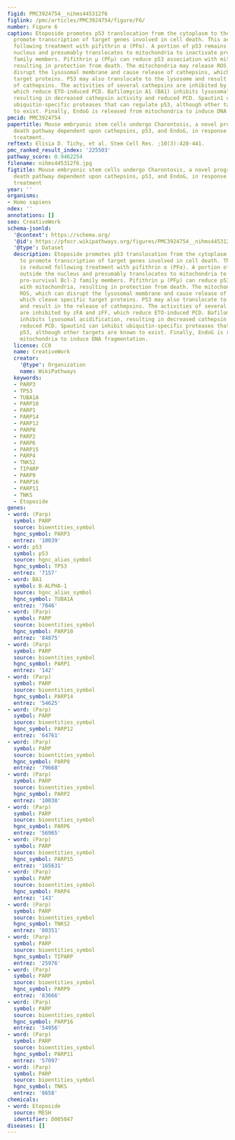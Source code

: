 ```yaml
---
figid: PMC3924754__nihms445312f6
figlink: /pmc/articles/PMC3924754/figure/F6/
number: Figure 6
caption: Etoposide promotes p53 translocation from the cytoplasm to the nucleus to
  promote transcription of target genes involved in cell death. This activity is reduced
  following treatment with pifithrin α (PFα). A portion of p53 remains outside the
  nucleus and presumably translocates to mitochondria to inactivate pro-survival Bcl-2
  family members. Pifithrin μ (PFμ) can reduce p53 association with mitochondria,
  resulting in protection from death. The mitochondria may release ROS, which can
  disrupt the lysosomal membrane and cause release of cathepsins, which cleave specific
  target proteins. P53 may also translocate to the lysosome and result in the release
  of cathepsins. The activities of several cathepsins are inhibited by zFA and zFF,
  which reduce ETO-induced PCD. Bafilomycin A1 (BA1) inhibits lysosomal acidification,
  resulting in decreased cathepsin activity and reduced PCD. Spautin1 can inhibit
  ubiquitin-specific proteases that can regulate p53, although other targets are known
  to exist. Finally, EndoG is released from mitochondria to induce DNA fragmentation.
pmcid: PMC3924754
papertitle: Mouse embryonic stem cells undergo Charontosis, a novel programmed cell
  death pathway dependent upon cathepsins, p53, and EndoG, in response to etoposide
  treatment.
reftext: Elisia D. Tichy, et al. Stem Cell Res. ;10(3):428-441.
pmc_ranked_result_index: '225503'
pathway_score: 0.9462254
filename: nihms445312f6.jpg
figtitle: Mouse embryonic stem cells undergo Charontosis, a novel programmed cell
  death pathway dependent upon cathepsins, p53, and EndoG, in response to etoposide
  treatment
year: ''
organisms:
- Homo sapiens
ndex: ''
annotations: []
seo: CreativeWork
schema-jsonld:
  '@context': https://schema.org/
  '@id': https://pfocr.wikipathways.org/figures/PMC3924754__nihms445312f6.html
  '@type': Dataset
  description: Etoposide promotes p53 translocation from the cytoplasm to the nucleus
    to promote transcription of target genes involved in cell death. This activity
    is reduced following treatment with pifithrin α (PFα). A portion of p53 remains
    outside the nucleus and presumably translocates to mitochondria to inactivate
    pro-survival Bcl-2 family members. Pifithrin μ (PFμ) can reduce p53 association
    with mitochondria, resulting in protection from death. The mitochondria may release
    ROS, which can disrupt the lysosomal membrane and cause release of cathepsins,
    which cleave specific target proteins. P53 may also translocate to the lysosome
    and result in the release of cathepsins. The activities of several cathepsins
    are inhibited by zFA and zFF, which reduce ETO-induced PCD. Bafilomycin A1 (BA1)
    inhibits lysosomal acidification, resulting in decreased cathepsin activity and
    reduced PCD. Spautin1 can inhibit ubiquitin-specific proteases that can regulate
    p53, although other targets are known to exist. Finally, EndoG is released from
    mitochondria to induce DNA fragmentation.
  license: CC0
  name: CreativeWork
  creator:
    '@type': Organization
    name: WikiPathways
  keywords:
  - PARP3
  - TP53
  - TUBA1A
  - PARP10
  - PARP1
  - PARP14
  - PARP12
  - PARP8
  - PARP2
  - PARP6
  - PARP15
  - PARP4
  - TNKS2
  - TIPARP
  - PARP9
  - PARP16
  - PARP11
  - TNKS
  - Etoposide
genes:
- word: (Parp)
  symbol: PARP
  source: bioentities_symbol
  hgnc_symbol: PARP3
  entrez: '10039'
- word: p53
  symbol: p53
  source: hgnc_alias_symbol
  hgnc_symbol: TP53
  entrez: '7157'
- word: BA1
  symbol: B-ALPHA-1
  source: hgnc_alias_symbol
  hgnc_symbol: TUBA1A
  entrez: '7846'
- word: (Parp)
  symbol: PARP
  source: bioentities_symbol
  hgnc_symbol: PARP10
  entrez: '84875'
- word: (Parp)
  symbol: PARP
  source: bioentities_symbol
  hgnc_symbol: PARP1
  entrez: '142'
- word: (Parp)
  symbol: PARP
  source: bioentities_symbol
  hgnc_symbol: PARP14
  entrez: '54625'
- word: (Parp)
  symbol: PARP
  source: bioentities_symbol
  hgnc_symbol: PARP12
  entrez: '64761'
- word: (Parp)
  symbol: PARP
  source: bioentities_symbol
  hgnc_symbol: PARP8
  entrez: '79668'
- word: (Parp)
  symbol: PARP
  source: bioentities_symbol
  hgnc_symbol: PARP2
  entrez: '10038'
- word: (Parp)
  symbol: PARP
  source: bioentities_symbol
  hgnc_symbol: PARP6
  entrez: '56965'
- word: (Parp)
  symbol: PARP
  source: bioentities_symbol
  hgnc_symbol: PARP15
  entrez: '165631'
- word: (Parp)
  symbol: PARP
  source: bioentities_symbol
  hgnc_symbol: PARP4
  entrez: '143'
- word: (Parp)
  symbol: PARP
  source: bioentities_symbol
  hgnc_symbol: TNKS2
  entrez: '80351'
- word: (Parp)
  symbol: PARP
  source: bioentities_symbol
  hgnc_symbol: TIPARP
  entrez: '25976'
- word: (Parp)
  symbol: PARP
  source: bioentities_symbol
  hgnc_symbol: PARP9
  entrez: '83666'
- word: (Parp)
  symbol: PARP
  source: bioentities_symbol
  hgnc_symbol: PARP16
  entrez: '54956'
- word: (Parp)
  symbol: PARP
  source: bioentities_symbol
  hgnc_symbol: PARP11
  entrez: '57097'
- word: (Parp)
  symbol: PARP
  source: bioentities_symbol
  hgnc_symbol: TNKS
  entrez: '8658'
chemicals:
- word: Etoposide
  source: MESH
  identifier: D005047
diseases: []
---
```

